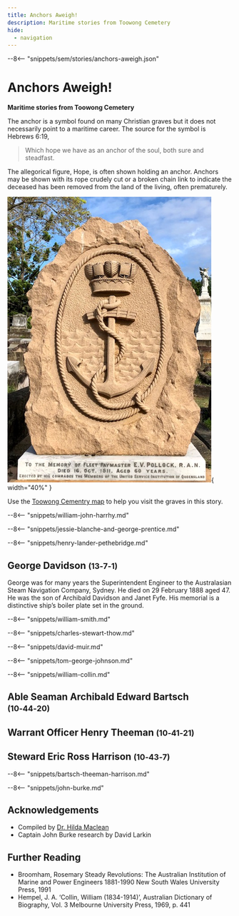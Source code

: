 ```yaml
---
title: Anchors Aweigh!
description: Maritime stories from Toowong Cemetery
hide:
  - navigation
---
```


--8<-- "snippets/sem/stories/anchors-aweigh.json"

# Anchors Aweigh! 

**Maritime stories from Toowong Cemetery**

The anchor is a symbol found on many Christian graves but it does not necessarily point to a maritime career. The source for the symbol is Hebrews 6:19, 

>Which hope we have as an anchor of the soul, both sure and steadfast.

The allegorical figure, Hope, is often shown holding an anchor. Anchors may be shown with its rope crudely cut or a broken chain link to indicate the deceased has been removed from the land of the living, often prematurely.

![Anchor on headstone](../assets/anchor.jpg){ width="40%" }

Use the [Toowong Cementry map](../index.md#toowong-cemetery-map) to help you visit the graves in this story.


--8<-- "snippets/william-john-harrhy.md"

--8<-- "snippets/jessie-blanche-and-george-prentice.md"

--8<-- "snippets/henry-lander-pethebridge.md"

## George Davidson <small>(13‑7‑1)</small>

George was for many years the Superintendent Engineer to the Australasian Steam Navigation Company, Sydney. He died on 29 February 1888 aged 47. He was the son of Archibald Davidson and Janet Fyfe. His memorial is a distinctive ship’s boiler plate set in the ground.

--8<-- "snippets/william-smith.md"

--8<-- "snippets/charles-stewart-thow.md"

--8<-- "snippets/david-muir.md"

--8<-- "snippets/tom-george-johnson.md"

--8<-- "snippets/william-collin.md"

## Able Seaman Archibald Edward Bartsch <small>(10‑44‑20)</small>
## Warrant Officer Henry Theeman <small>(10‑41‑21)</small>
## Steward Eric Ross Harrison <small>(10‑43‑7)</small>

--8<-- "snippets/bartsch-theeman-harrison.md"

--8<-- "snippets/john-burke.md"

## Acknowledgements

- Compiled by [Dr. Hilda Maclean](https://www.linkedin.com/in/dr-hilda-maclean-4819a711/)
- Captain John Burke research by David Larkin


## Further Reading 

- Broomham, Rosemary Steady Revolutions: The Australian Institution of Marine and Power Engineers 1881-1990 New South Wales University Press, 1991
- Hempel, J. A. ‘Collin, William (1834-1914)’, Australian Dictionary of Biography, Vol. 3 Melbourne University Press, 1969, p. 441

<!--
<div class="noprint" markdown="1">
## Brochure

**[Download this walk](../assets/guides/anchors-aweigh.pdf)** - designed to be printed and folded in half to make an A5 brochure.

</div>
-->
